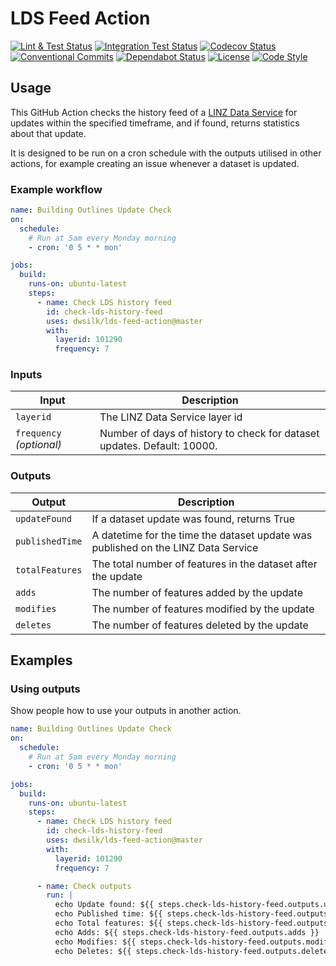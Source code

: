 # LDS Feed Action

[![Lint & Test Status](https://github.com/dwsilk/lds-feed-action/workflows/Lint%20&%20Test/badge.svg)](https://github.com/dwsilk/lds-feed-action/actions)
[![Integration Test Status](https://github.com/dwsilk/lds-feed-action/workflows/Integration%20Test/badge.svg)](https://github.com/dwsilk/lds-feed-action/actions)
[![Codecov Status](https://badgen.net/codecov/c/github/dwsilk/lds-feed-action?icon=codecov&labelColor=2e3a44&color=EC5772)](https://codecov.io/gh/dwsilk/lds-feed-action)
[![Conventional Commits](https://badgen.net/badge/Commits/conventional?labelColor=2e3a44&color=EC5772)](https://conventionalcommits.org)
[![Dependabot Status](https://badgen.net/dependabot/dwsilk/lds-feed-action?icon=dependabot&labelColor=2e3a44&color=blue)](https://dependabot.com)
[![License](https://badgen.net/badge/License/MIT?labelColor=2e3a44&color=blue)](https://github.com/dwsilk/lds-feed-action/blob/master/LICENSE)
[![Code Style](https://badgen.net/badge/Code%20Style/black?labelColor=2e3a44&color=000000)](https://github.com/psf/black)

## Usage

This GitHub Action checks the history feed of a [LINZ Data Service](https://data.linz.govt.nz/) for updates within the specified timeframe, and if found, returns statistics about that update.

It is designed to be run on a cron schedule with the outputs utilised in other actions, for example creating an issue whenever a dataset is updated.

### Example workflow

```yaml
name: Building Outlines Update Check
on:
  schedule:
    # Run at 5am every Monday morning
    - cron: '0 5 * * mon'

jobs:
  build:
    runs-on: ubuntu-latest
    steps:
      - name: Check LDS history feed
        id: check-lds-history-feed
        uses: dwsilk/lds-feed-action@master
        with:
          layerid: 101290
          frequency: 7
```

### Inputs

| Input                                             | Description                                        |
|------------------------------------------------------|-----------------------------------------------|
| `layerid`  | The LINZ Data Service layer id    |
| `frequency` _(optional)_  | Number of days of history to check for dataset updates. Default: 10000.    |

### Outputs

| Output                                             | Description                                        |
|------------------------------------------------------|-----------------------------------------------|
| `updateFound`  | If a dataset update was found, returns True    |
| `publishedTime`  | A datetime for the time the dataset update was published on the LINZ Data Service    |
| `totalFeatures`  | The total number of features in the dataset after the update    |
| `adds`  | The number of features added by the update    |
| `modifies`  | The number of features modified by the update    |
| `deletes`  | The number of features deleted by the update    |

## Examples

### Using outputs

Show people how to use your outputs in another action.

```yaml
name: Building Outlines Update Check
on:
  schedule:
    # Run at 5am every Monday morning
    - cron: '0 5 * * mon'

jobs:
  build:
    runs-on: ubuntu-latest
    steps:
      - name: Check LDS history feed
        id: check-lds-history-feed
        uses: dwsilk/lds-feed-action@master
        with:
          layerid: 101290
          frequency: 7

      - name: Check outputs
        run: |
          echo Update found: ${{ steps.check-lds-history-feed.outputs.updateFound }}
          echo Published time: ${{ steps.check-lds-history-feed.outputs.publishedTime }}
          echo Total features: ${{ steps.check-lds-history-feed.outputs.totalFeatures }}
          echo Adds: ${{ steps.check-lds-history-feed.outputs.adds }}
          echo Modifies: ${{ steps.check-lds-history-feed.outputs.modifies }}
          echo Deletes: ${{ steps.check-lds-history-feed.outputs.deletes }}
```
